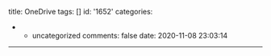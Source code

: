 title: OneDrive
tags: []
id: '1652'
categories:
  - - uncategorized
comments: false
date: 2020-11-08 23:03:14
---
